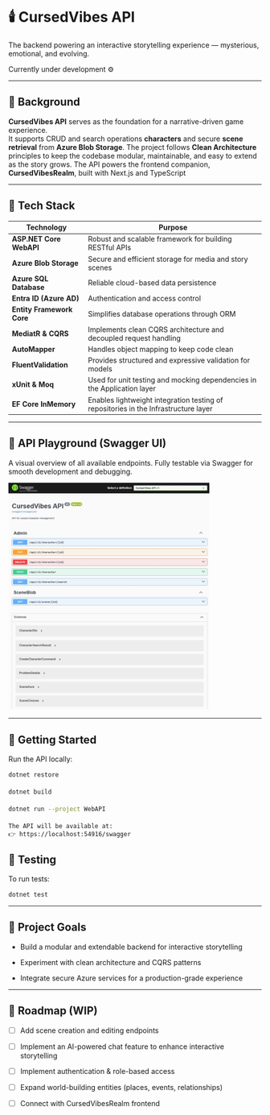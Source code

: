 # 🕯️ CursedVibes API
The backend powering an interactive storytelling experience — mysterious, emotional, and evolving.  

Currently under development ⚙️  

---

## 🌌 Background  
**CursedVibes API** serves as the foundation for a narrative-driven game experience.  
It supports CRUD and search operations **characters** and secure **scene retrieval** from **Azure Blob Storage**. 
The project follows **Clean Architecture** principles to keep the codebase modular, maintainable, and easy to extend as the story grows.
The API powers the frontend companion, **CursedVibesRealm**, built with Next.js and TypeScript

---

## 🔧 Tech Stack  

| Technology | Purpose |
|-------------|----------|
| **ASP.NET Core WebAPI** | Robust and scalable framework for building RESTful APIs |
| **Azure Blob Storage** | Secure and efficient storage for media and story scenes |
| **Azure SQL Database** | Reliable cloud-based data persistence |
| **Entra ID (Azure AD)** | Authentication and access control |
| **Entity Framework Core** | Simplifies database operations through ORM |
| **MediatR & CQRS** | Implements clean CQRS architecture and decoupled request handling |
| **AutoMapper** | Handles object mapping to keep code clean |
| **FluentValidation** | Provides structured and expressive validation for models |
| **xUnit & Moq** | Used for unit testing and mocking dependencies in the Application layer |
| **EF Core InMemory** | Enables lightweight integration testing of repositories in the Infrastructure layer |

---
## 🧪 API Playground (Swagger UI)
A visual overview of all available endpoints. Fully testable via Swagger for smooth development and debugging.

<img src="./assets/swagger.jpeg" width="400" alt="Screenshot of endpoints in Swagger" />

---
## 🚀 Getting Started  

Run the API locally:  
```bash
dotnet restore

dotnet build

dotnet run --project WebAPI

The API will be available at:
👉 https://localhost:54916/swagger
```

## 🧪 Testing
To run tests:
```bash
dotnet test
``` 

---

## 🧠 Project Goals

- Build a modular and extendable backend for interactive storytelling

- Experiment with clean architecture and CQRS patterns

- Integrate secure Azure services for a production-grade experience

---

## 🧩 Roadmap (WIP)

- [ ] Add scene creation and editing endpoints
- [ ] Implement an AI-powered chat feature to enhance interactive storytelling
- [ ] Implement authentication & role-based access
- [ ] Expand world-building entities (places, events, relationships)
- [ ] Connect with CursedVibesRealm frontend

